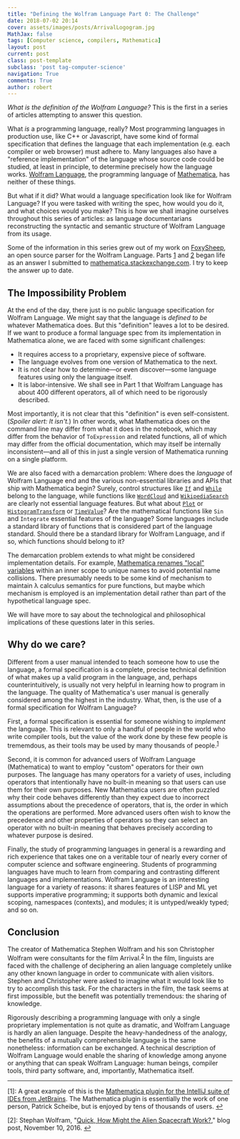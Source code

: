 ```yaml
---
title: "Defining the Wolfram Language Part 0: The Challenge"
date: 2018-07-02 20:14
cover: assets/images/posts/ArrivalLogogram.jpg
MathJax: false
tags: [Computer science, compilers, Mathematica]
layout: post
current: post
class: post-template
subclass: 'post tag-computer-science'
navigation: True
comments: True
author: robert
---
```


*What is the definition of the Wolfram Language?* This is the first in a series of articles attempting to answer this question.<!--more--> 

What *is* a programming language, really? Most programming languages in production use, like C++ or Javascript, have some kind of formal specification that defines the language that each implementation (e.g. each compiler or web browser) must adhere to. Many languages also have a "reference implementation" of the language whose source code could be studied, at least in principle, to determine precisely how the language works. [Wolfram Language](https://www.wolfram.com/language/), the programming language of [Mathematica](http://www.wolfram.com/mathematica/), has neither of these things. 

But what if it did? What would a language specification look like for Wolfram Language? If you were tasked with writing the spec, how would you do it, and what choices would you make? This is how we shall imagine ourselves throughout this series of articles: as language documentarians reconstructing the syntactic and semantic structure of Wolfram Language from its usage.

Some of the information in this series grew out of my work on [FoxySheep](https://github.com/rljacobson/FoxySheep), an open source parser for the Wolfram Language. Parts [1](defining-the-wolfram-language-part-1-finding-operators) and [2](defining-the-wolfram-language-part-2-operator-properties) began life as an answer I submitted to [mathematica.stackexchange.com](https://mathematica.stackexchange.com/a/180033/27662). I try to keep the answer up to date.


## The Impossibility Problem

At the end of the day, there just is no public language specification for Wolfram Language. We might say that the language is *defined to be* whatever Mathematica does. But this "definition" leaves a lot to be desired. If we want to produce a formal language spec from its implementation in Mathematica alone, we are faced with some significant challenges:

* It requires access to a proprietary, expensive piece of software.
* The language evolves from one version of Mathematica to the next.
* It is not clear how to determine—or even discover—some language features using only the language itself. 
* It is labor-intensive. We shall see in Part 1 that Wolfram Language has about 400 different operators, all of which need to be rigorously described.

Most importantly, it is not clear that this "definition" is even self-consistent. (*Spoiler alert: It isn't.*) In other words, what Mathematica does on the command line may differ from what it does in the notebook, which may differ from the behavior of `ToExpression` and related functions, all of which may differ from the official documentation, which may itself be internally inconsistent—and all of this in just a single version of Mathematica running on a single platform. 

We are also faced with a demarcation problem: Where does the *language* of Wolfram Language end and the various non-essential libraries and APIs that ship with Mathematica begin? Surely, control structures like [`If`](https://reference.wolfram.com/language/ref/If.html) and [`While`](https://reference.wolfram.com/language/ref/While.html) belong to the language, while functions like [`WordCloud`](https://reference.wolfram.com/language/ref/WordCloud.html) and [`WikipediaSearch`](https://reference.wolfram.com/language/ref/WikipediaSearch.html) are clearly not essential language features. But what about [`Plot`](https://reference.wolfram.com/language/ref/Plot.html) or [`HistogramTransform`](https://reference.wolfram.com/language/ref/HistogramTransform.html) or [`TimeValue`](https://reference.wolfram.com/language/ref/TimeValue.html)? Are the mathematical functions like `Sin` and `Integrate` essential features of the language? Some languages include a standard library of functions that is considered part of the language standard. Should there be a standard library for Wolfram Language, and if so, which functions should belong to it?

The demarcation problem extends to what might be considered implementation details. For example, [Mathematica renames "local" variables](https://reference.wolfram.com/language/tutorial/VariablesInPureFunctionsAndRules.html) within an inner scope to unique names to avoid potential name collisions. There presumably needs to be some kind of mechanism to maintain λ calculus semantics for pure functions, but maybe which mechanism is employed is an implementation detail rather than part of the hypothetical language spec.

We will have more to say about the technological and philosophical implications of these questions later in this series. 

## Why do we care?

Different from a user manual intended to teach someone how to use the language, a formal specification is a complete, precise technical definition of what makes up a valid program in the language, and, perhaps counterintuitively, is usually not very helpful in learning how to program in the language. The quality of Mathematica's user manual is generally considered among the highest in the industry. What, then, is the use of a formal specification for Wolfram Language? 

First, a formal specification is essential for someone wishing to *implement* the language. This is relevant to only a handful of people in the world who write compiler tools, but the value of the work done by these few people is trememdous, as their tools may be used by many thousands of people.<sup name="a1" id="a1">[1](#intellij)</sup>

Second, it is common for advanced users of Wolfram Language (Mathematica) to want to employ "custom" operators for their own purposes. The language has many operators for a variety of uses, including operators that intentionally have no built-in meaning so that users can use them for their own purposes. New Mathematica users are often puzzled why their code behaves differently than they expect due to incorrect assumptions about the precedence of operators, that is, the order in which the operations are performed. More advanced users often wish to know the precedence and other properties of operators so they can select an operator with no built-in meaning that behaves precisely according to whatever purpose is desired.

Finally, the study of programming languages in general is a rewarding and rich experience that takes one on a veritable tour of nearly every corner of computer science and software engineering. Students of programming languages have much to learn from comparing and contrasting different languages and implementations. Wolfram Language is an interesting language for a variety of reasons: it shares features of LISP and ML yet supports imperative programming; it supports both dynamic and lexical scoping, namespaces (contexts), and modules; it is untyped/weakly typed; and so on.

## Conclusion

The creator of Mathematica Stephen Wolfram and his son Christopher Wolfram were consultants for the film Arrival.<sup name="a2" id="a2">[2](#arrival)</sup> In the film, linguists are faced with the challenge of deciphering an alien language completely unlike any other known language in order to communicate with alien visitors. Stephen and Christopher were asked to imagine what it would look like to try to accomplish this task. For the characters in the film, the task seems at first impossible, but the benefit was potentially tremendous: the sharing of knowledge. 

Rigorously describing a programming language with only a single proprietary implementation is not quite as dramatic, and Wolfram Language is hardly an alien language. Despite the heavy-handedness of the analogy, the benefits of a mutually comprehensible language is the same nonetheless: information can be exchanged. A technical description of Wolfram Language would enable the sharing of knowledge among anyone or anything that can speak Wolfram Language: human beings, compiler tools, third party software, and, importantly, Mathematica itself.

<hr>

<a name="intellij">[1]</a>:
A great example of this is the [Mathematica plugin for the IntelliJ suite of IDEs from JetBrains](http://wlplugin.halirutan.de/). The Mathematica plugin is essentially the work of one person, Patrick Scheibe, but is enjoyed by tens of thousands of users. [↩](#a1)

<a name="arrival">[2]</a>: Stephan Wolfram, "[Quick, How Might the Alien Spacecraft Work?](http://blog.stephenwolfram.com/2016/11/quick-how-might-the-alien-spacecraft-work/)," blog post, November 10, 2016. [↩](#a2)
